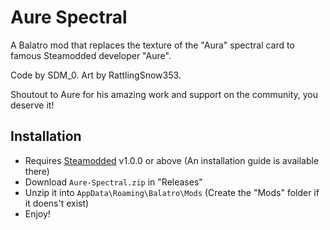 # Aure Spectral

A Balatro mod that replaces the texture of the "Aura" spectral card to famous Steamodded developer "Aure".

Code by SDM_0.
Art by RattlingSnow353.

Shoutout to Aure for his amazing work and support on the community, you deserve it!

## Installation
- Requires [Steamodded](https://github.com/Steamopollys/Steamodded/) v1.0.0 or above (An installation guide is available there)
- Download `Aure-Spectral.zip` in "Releases"
- Unzip it into `AppData\Roaming\Balatro\Mods` (Create the "Mods" folder if it doens't exist)
- Enjoy!
